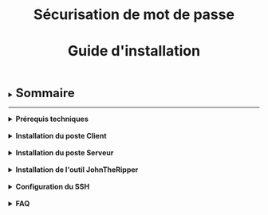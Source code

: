 <div align="center"><h1>Sécurisation de mot de passe</h1></div>
<div align="center"><h1>Guide d'installation</h1></div>
<br>
<br>


<details>

<summary><strong><font size="+2">Sommaire</font></strong></summary>

- <b><i>Prérequis techniques</i></b>
  
- <b><i>Installation du poste Client</i></b>

- <b><i>Installation du poste Serveur</i></b>

- <b><i>Installation de l'outil JohnTheRipper</i></b>

- <b><i>Configuration du SSH</i></b>

- <b><i>FAQ</i></b>

</details>

<HR>

<details>

<summary><strong>Prérequis techniques</strong></summary>

<br>

Disposer de deux machines :

- Une machine avec un OS Ubuntu 22.04 LTS (Client)
- Une machine avec un OS Windows Server 2022 (Serveur)

Outils :

- L'outil [JohnTheRipper](https://github.com/openwall/john) (Version -jumbo)

</details>

<br>

<details>

<summary><strong>Installation du poste Client</strong></summary>

<br>

Pour le poste Client, il nous faut :
  - OS : [Ubuntu 22.04 LTS](https://releases.ubuntu.com/jammy/)
  - Nom : `CLILIN01`
  - Compte Utilisateur : `wilder`
  - Mot de passe : `Azerty1*`
  - Adresse IP fixe : `172.16.10.20/24`

<br>

- Installation des MàJ système :
```bash
sudo apt update && sudo apt upgrade -y
```
- Installation des "Guest Additions" (Dans le cadre d'une VM)
- Désactivation du parefeu :
```bash
sudo ufw disable
```

<br>


  

</details>

<br>

<details>

<summary><strong>Installation du poste Serveur</strong></summary>

<br>

Pour le poste Serveur, il nous faut : 
  - OS : [Windows Server 2022](https://www.microsoft.com/fr-fr/evalcenter/download-windows-server-2022)
  - Nom : `SRVWIN01`
  - Compte : `Administrator`
  - Mot de passe : `Azerty1*`
  - Adresse IP fixe : `172.16.10.10/24`

<br>

  - Installation des MàJ via Windows Update
  - Installation des "Guest Additions" (Dans le cadre d'une VM)
  - Désactivation du parefeu

</details>

<br>

<details>

<summary><strong>Installation de l'outil JohnTheRipper</strong></summary>

<br>

- Installation de l'outil [JohnTheRipper](https://github.com/openwall/john) :

```bash
sudo snap install john-the-ripper
```

![](https://github.com/WildCodeSchool/TSSR-2402-P1-G1-SecurisationDeMotDePasse/blob/main/Images/JTR/JTR_1.jpg)

<br>

- Installation des librairies de [JohnTheRipper](https://github.com/openwall/john) :

```bash
sudo apt install ocl-icd-opencl-dev -y
```

![](https://github.com/WildCodeSchool/TSSR-2402-P1-G1-SecurisationDeMotDePasse/blob/main/Images/JTR/JTR_2.jpg)

<br>

- Edition d'un alias  pour la commande `zip2john` :

```bash
  sudo snap alias john-the-ripper.zip2john zip2john
```

![](https://github.com/WildCodeSchool/TSSR-2402-P1-G1-SecurisationDeMotDePasse/blob/main/Images/JTR/JTR_3.jpg)

<br>

- ***[Optionnel]*** Téléchargement de la wordlist [rockyou](https://github.com/brannondorsey/naive-hashcat/releases/download/data/rockyou.txt)

![](https://github.com/WildCodeSchool/TSSR-2402-P1-G1-SecurisationDeMotDePasse/blob/main/Images/JTR/JTR_4.jpg)

![](https://github.com/WildCodeSchool/TSSR-2402-P1-G1-SecurisationDeMotDePasse/blob/main/Images/JTR/JTR_5.jpg)

![](https://github.com/WildCodeSchool/TSSR-2402-P1-G1-SecurisationDeMotDePasse/blob/main/Images/JTR/JTR_6.jpg)

</details>

<br>

<details>

<summary><strong>Configuration du SSH</strong></summary>

# Configuration du SSH

## 1. VM Windows Server
- Exécuter Powershell en "mode administrateur"

- Pour installer le service SSH :
```powershell
Add-WindowsCapability -Online -Name OpenSSH.Server
```
  
![install](https://github.com/WildCodeSchool/TSSR-2402-P1-G1-SecurisationDeMotDePasse/blob/main/Images/SSH%20WinServ/SSH_WinServ_1.jpg)

<br>

- Pour un démarrage automatique :

```powershell 
Set-Service sshd -StartupType Automatic
```

![auto](https://github.com/WildCodeSchool/TSSR-2402-P1-G1-SecurisationDeMotDePasse/blob/main/Images/SSH%20WinServ/SSH_WinServ_2.jpg)

<br>

- Redémarer la VM et vérifier dans les Services que le serveur OpenSSH est bien "**en cours**" et en "**démarrage automatique**"

![services](https://github.com/WildCodeSchool/TSSR-2402-P1-G1-SecurisationDeMotDePasse/blob/main/Images/SSH%20WinServ/SSH_WinServ_4.jpg)




## 2. VM Ubuntu Client

- Exécuter le Terminal

- Pour installer le service SSH :
```bash
sudo apt-get install openssh-server
```

![UBUNTU](https://github.com/WildCodeSchool/TSSR-2402-P1-G1-SecurisationDeMotDePasse/blob/main/Images/Images%20Greg/install%20ssh%20Ubuntu%201.PNG?raw=true)

Lors du message : **`Souhaitez-vous continuer ? [O/n]`**-> Taper **`O`**

<br>

- Une fois le SSH installé, il faut l'activer :
```bash
 sudo systemctl enable ssh
```

![active](https://github.com/WildCodeSchool/TSSR-2402-P1-G1-SecurisationDeMotDePasse/blob/main/Images/Images%20Greg/activation%20ssh%20ubuntu.PNG?raw=true)

<br>

- Pour terminer, génerer une clé à destination de Windows Server :  
```bash
ssh-keyscan -t rsa 172.16.10.10
```

![gen](https://github.com/WildCodeSchool/TSSR-2402-P1-G1-SecurisationDeMotDePasse/blob/main/Images/Images%20Greg/generer%20cl%C3%A9%20ubuntu.PNG?raw=true)

<br>

- Redémarer la VM

# 3. Test transfert de fichier

Nous avons paramétré le service SSH sur les deux VM pour le partage de fichier.

- Sur la VM Server Windows, créer le fichier test1.txt à la racine du dossier Administrator :  
```powershell
New-Item -ItemType File -Path "test1.txt
```

![fic](https://github.com/WildCodeSchool/TSSR-2402-P1-G1-SecurisationDeMotDePasse/blob/main/Images/Images%20Greg/cr%C3%A9a%20fichier%20test1.PNG?raw=true)

- Depuis la VM Client Ubuntu, ouvrir le Terminal et taper la commande ci dessous:

```bash
scp Administrator@172.16.10.10:/C:/Users/Administrator/test1.txt ~/Documents
```

![copie](https://github.com/WildCodeSchool/TSSR-2402-P1-G1-SecurisationDeMotDePasse/blob/main/Images/Images%20Greg/copie%20fichier.PNG?raw=true)

_Attention: le mot de passe demandé sera celui du compte Administrator Windows_

- Le fichier test1 est copié dans le dossier Documents du compte wilder.

<br>

# 4. Accès aux fichiers de Windows Server depuis Ubuntu

- Se rendre dans `Fichiers`, puis `Autres emplacements`, puis `Connexion à un serveur`, et taper l'adresse suivante :
```bash
ssh//Adminsitrator@172.16.10.10
```

![](https://github.com/WildCodeSchool/TSSR-2402-P1-G1-SecurisationDeMotDePasse/blob/main/Images/SSH%20Ubuntu/SSH_Ubuntu_4.jpg)

Cliquer sur `Se connecter`

<br>

- Un mot de passe sera demandé, il s'agira de celui du compte Administrator de Windows Server
  
![](https://github.com/WildCodeSchool/TSSR-2402-P1-G1-SecurisationDeMotDePasse/blob/main/Images/SSH%20Ubuntu/SSH_Ubuntu_6.jpg)

<br>

- L'accès aux fichiers situés sur Windows Server sera effectif

![](https://github.com/WildCodeSchool/TSSR-2402-P1-G1-SecurisationDeMotDePasse/blob/main/Images/SSH%20Ubuntu/SSH_Ubuntu_5.jpg)

<br>

_Si problème, se reporter à la FAQ_

</details>

<br>

<details>

<summary><strong>FAQ</strong></summary>

Q : Mes deux machines ne communiquent pas. Que dois-je faire ?
R : Pour résoudre ce problème, suivez ces étapes :

- Vérifiez si elles sont sur la même plage d'IP : Assurez-vous que les deux machines sont configurées avec des adresses IP dans la même plage. Vous pouvez le vérifier en exécutant ipconfig sous Windows ou ifconfig sous Linux pour connaître leur adresse IP actuelle.

- Désactivez les pare-feu Windows : Parfois, le pare-feu peut empêcher la communication entre les machines. Essayez de désactiver temporairement le pare-feu pour voir si cela résout le problème.

- Effectuez un test ping : Utilisez la commande ping suivi de l'adresse IP de l'autre machine pour vérifier s'il y a une réponse. Cela indique si les deux machines peuvent communiquer entre elles.

Q : Je n'arrive pas à me connecter en SSH. Quelle pourrait être la cause ?
R : Si vous rencontrez des difficultés pour établir une connexion SSH, suivez ces vérifications :

- Vérifiez l'installation d'OpenSSH : Assurez-vous que le logiciel OpenSSH est correctement installé sur votre machine ainsi que sur celle à laquelle vous tentez de vous connecter. Sous Windows, vous pouvez l'installer via les fonctionnalités facultatives, tandis que sous Linux, vous pouvez l'installer à partir du gestionnaire de paquets.
  
- Activez le service SSH : Le service SSH doit être activé et en cours d'exécution sur la machine distante. Sous Linux, vérifiez cela avec sudo systemctl status ssh et activez-le si nécessaire avec sudo systemctl start ssh.
  
- Vérifiez les paramètres du pare-feu : Assurez-vous que le pare-feu de la machine distante autorise les connexions sur le port utilisé par SSH (par défaut, le port 22).

</details>
